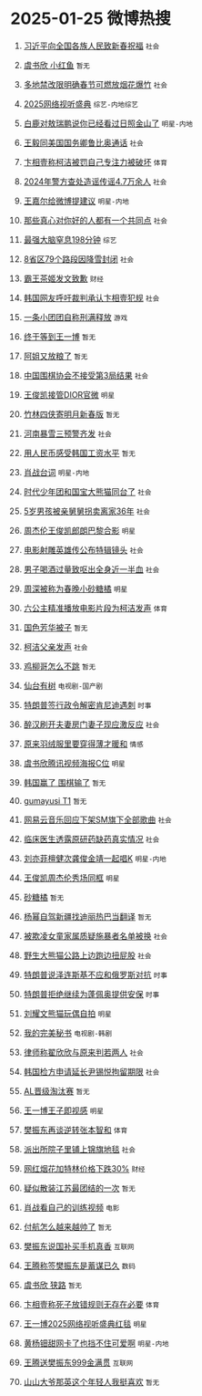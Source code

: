 # 2025-01-25 微博热搜 
1. [习近平向全国各族人民致新春祝福](https://m.weibo.cn/search?containerid=100103type%3D1%26t%3D10%26q%3D%23%E4%B9%A0%E8%BF%91%E5%B9%B3%E5%90%91%E5%85%A8%E5%9B%BD%E5%90%84%E6%97%8F%E4%BA%BA%E6%B0%91%E8%87%B4%E6%96%B0%E6%98%A5%E7%A5%9D%E7%A6%8F%23&stream_entry_id=51&isnewpage=1&extparam=seat%3D1%26pos%3D0%26cate%3D10103%26q%3D%2523%25E4%25B9%25A0%25E8%25BF%2591%25E5%25B9%25B3%25E5%2590%2591%25E5%2585%25A8%25E5%259B%25BD%25E5%2590%2584%25E6%2597%258F%25E4%25BA%25BA%25E6%25B0%2591%25E8%2587%25B4%25E6%2596%25B0%25E6%2598%25A5%25E7%25A5%259D%25E7%25A6%258F%2523%26filter_type%3Drealtimehot%26stream_entry_id%3D51%26c_type%3D51%26dgr%3D0%26display_time%3D1737741985%26pre_seqid%3D17377419856220112589935) `社会` 

2. [虞书欣 小红鱼](https://m.weibo.cn/search?containerid=100103type%3D1%26t%3D10%26q%3D%E8%99%9E%E4%B9%A6%E6%AC%A3+%E5%B0%8F%E7%BA%A2%E9%B1%BC&stream_entry_id=31&isnewpage=1&extparam=seat%3D1%26q%3D%25E8%2599%259E%25E4%25B9%25A6%25E6%25AC%25A3%2520%25E5%25B0%258F%25E7%25BA%25A2%25E9%25B1%25BC%26filter_type%3Drealtimehot%26dgr%3D0%26c_type%3D31%26band_rank%3D1%26pos%3D0%26cate%3D5001%26realpos%3D1%26stream_entry_id%3D31%26flag%3D1%26lcate%3D5001%26display_time%3D1737741985%26pre_seqid%3D17377419856220112589935) `暂无` 

3. [多地禁改限明确春节可燃放烟花爆竹](https://m.weibo.cn/search?containerid=100103type%3D1%26t%3D10%26q%3D%23%E5%A4%9A%E5%9C%B0%E7%A6%81%E6%94%B9%E9%99%90%E6%98%8E%E7%A1%AE%E6%98%A5%E8%8A%82%E5%8F%AF%E7%87%83%E6%94%BE%E7%83%9F%E8%8A%B1%E7%88%86%E7%AB%B9%23&stream_entry_id=31&isnewpage=1&extparam=seat%3D1%26q%3D%2523%25E5%25A4%259A%25E5%259C%25B0%25E7%25A6%2581%25E6%2594%25B9%25E9%2599%2590%25E6%2598%258E%25E7%25A1%25AE%25E6%2598%25A5%25E8%258A%2582%25E5%258F%25AF%25E7%2587%2583%25E6%2594%25BE%25E7%2583%259F%25E8%258A%25B1%25E7%2588%2586%25E7%25AB%25B9%2523%26filter_type%3Drealtimehot%26dgr%3D0%26c_type%3D31%26band_rank%3D2%26pos%3D1%26cate%3D5001%26realpos%3D2%26stream_entry_id%3D31%26flag%3D1%26lcate%3D5001%26display_time%3D1737741985%26pre_seqid%3D17377419856220112589935) `社会` 

4. [2025网络视听盛典](https://m.weibo.cn/search?containerid=100103type%3D1%26t%3D10%26q%3D%232025%E7%BD%91%E7%BB%9C%E8%A7%86%E5%90%AC%E7%9B%9B%E5%85%B8%23&stream_entry_id=31&isnewpage=1&extparam=seat%3D1%26q%3D%25232025%25E7%25BD%2591%25E7%25BB%259C%25E8%25A7%2586%25E5%2590%25AC%25E7%259B%259B%25E5%2585%25B8%2523%26filter_type%3Drealtimehot%26dgr%3D0%26c_type%3D31%26band_rank%3D3%26pos%3D2%26cate%3D5001%26realpos%3D3%26stream_entry_id%3D31%26flag%3D16%26lcate%3D5001%26display_time%3D1737741985%26pre_seqid%3D17377419856220112589935) `综艺-内地综艺` 

5. [白鹿对敖瑞鹏说你已经看过日照金山了](https://m.weibo.cn/search?containerid=100103type%3D1%26t%3D10%26q%3D%23%E7%99%BD%E9%B9%BF%E5%AF%B9%E6%95%96%E7%91%9E%E9%B9%8F%E8%AF%B4%E4%BD%A0%E5%B7%B2%E7%BB%8F%E7%9C%8B%E8%BF%87%E6%97%A5%E7%85%A7%E9%87%91%E5%B1%B1%E4%BA%86%23&stream_entry_id=31&isnewpage=1&extparam=seat%3D1%26q%3D%2523%25E7%2599%25BD%25E9%25B9%25BF%25E5%25AF%25B9%25E6%2595%2596%25E7%2591%259E%25E9%25B9%258F%25E8%25AF%25B4%25E4%25BD%25A0%25E5%25B7%25B2%25E7%25BB%258F%25E7%259C%258B%25E8%25BF%2587%25E6%2597%25A5%25E7%2585%25A7%25E9%2587%2591%25E5%25B1%25B1%25E4%25BA%2586%2523%26filter_type%3Drealtimehot%26dgr%3D0%26c_type%3D31%26band_rank%3D4%26pos%3D3%26cate%3D5001%26realpos%3D4%26stream_entry_id%3D31%26flag%3D2%26lcate%3D5001%26display_time%3D1737741985%26pre_seqid%3D17377419856220112589935) `明星-内地` 

6. [王毅同美国国务卿鲁比奥通话](https://m.weibo.cn/search?containerid=100103type%3D1%26t%3D10%26q%3D%23%E7%8E%8B%E6%AF%85%E5%90%8C%E7%BE%8E%E5%9B%BD%E5%9B%BD%E5%8A%A1%E5%8D%BF%E9%B2%81%E6%AF%94%E5%A5%A5%E9%80%9A%E8%AF%9D%23&stream_entry_id=31&isnewpage=1&extparam=seat%3D1%26q%3D%2523%25E7%258E%258B%25E6%25AF%2585%25E5%2590%258C%25E7%25BE%258E%25E5%259B%25BD%25E5%259B%25BD%25E5%258A%25A1%25E5%258D%25BF%25E9%25B2%2581%25E6%25AF%2594%25E5%25A5%25A5%25E9%2580%259A%25E8%25AF%259D%2523%26filter_type%3Drealtimehot%26dgr%3D0%26c_type%3D31%26band_rank%3D5%26pos%3D4%26cate%3D5001%26realpos%3D5%26stream_entry_id%3D31%26flag%3D0%26lcate%3D5001%26display_time%3D1737741985%26pre_seqid%3D17377419856220112589935) `社会` 

7. [卞相壹称柯洁被罚自己专注力被破坏](https://m.weibo.cn/search?containerid=100103type%3D1%26t%3D10%26q%3D%23%E5%8D%9E%E7%9B%B8%E5%A3%B9%E7%A7%B0%E6%9F%AF%E6%B4%81%E8%A2%AB%E7%BD%9A%E8%87%AA%E5%B7%B1%E4%B8%93%E6%B3%A8%E5%8A%9B%E8%A2%AB%E7%A0%B4%E5%9D%8F%23&stream_entry_id=31&isnewpage=1&extparam=seat%3D1%26q%3D%2523%25E5%258D%259E%25E7%259B%25B8%25E5%25A3%25B9%25E7%25A7%25B0%25E6%259F%25AF%25E6%25B4%2581%25E8%25A2%25AB%25E7%25BD%259A%25E8%2587%25AA%25E5%25B7%25B1%25E4%25B8%2593%25E6%25B3%25A8%25E5%258A%259B%25E8%25A2%25AB%25E7%25A0%25B4%25E5%259D%258F%2523%26filter_type%3Drealtimehot%26dgr%3D0%26c_type%3D31%26band_rank%3D6%26pos%3D5%26cate%3D5001%26realpos%3D6%26stream_entry_id%3D31%26flag%3D0%26lcate%3D5001%26display_time%3D1737741985%26pre_seqid%3D17377419856220112589935) `体育` 

8. [2024年警方查处造谣传谣4.7万余人](https://m.weibo.cn/search?containerid=100103type%3D1%26t%3D10%26q%3D%232024%E5%B9%B4%E8%AD%A6%E6%96%B9%E6%9F%A5%E5%A4%84%E9%80%A0%E8%B0%A3%E4%BC%A0%E8%B0%A34.7%E4%B8%87%E4%BD%99%E4%BA%BA%23&stream_entry_id=31&isnewpage=1&extparam=seat%3D1%26q%3D%25232024%25E5%25B9%25B4%25E8%25AD%25A6%25E6%2596%25B9%25E6%259F%25A5%25E5%25A4%2584%25E9%2580%25A0%25E8%25B0%25A3%25E4%25BC%25A0%25E8%25B0%25A34.7%25E4%25B8%2587%25E4%25BD%2599%25E4%25BA%25BA%2523%26filter_type%3Drealtimehot%26dgr%3D0%26adid%3D274587%26band_rank%3D7%26pos%3D6%26cate%3D5001%26is_ad_pos%3D1%26stream_entry_id%3D31%26c_type%3D31%26lcate%3D5001%26display_time%3D1737741985%26pre_seqid%3D17377419856220112589935) `社会` 

9. [王嘉尔给微博提建议](https://m.weibo.cn/search?containerid=100103type%3D1%26t%3D10%26q%3D%E7%8E%8B%E5%98%89%E5%B0%94%E7%BB%99%E5%BE%AE%E5%8D%9A%E6%8F%90%E5%BB%BA%E8%AE%AE&stream_entry_id=31&isnewpage=1&extparam=seat%3D1%26q%3D%25E7%258E%258B%25E5%2598%2589%25E5%25B0%2594%25E7%25BB%2599%25E5%25BE%25AE%25E5%258D%259A%25E6%258F%2590%25E5%25BB%25BA%25E8%25AE%25AE%26filter_type%3Drealtimehot%26dgr%3D0%26c_type%3D31%26band_rank%3D7%26pos%3D7%26cate%3D5001%26realpos%3D7%26stream_entry_id%3D31%26flag%3D2%26lcate%3D5001%26display_time%3D1737741985%26pre_seqid%3D17377419856220112589935) `明星-内地` 

10. [那些真心对你好的人都有一个共同点](https://m.weibo.cn/search?containerid=100103type%3D1%26t%3D10%26q%3D%23%E9%82%A3%E4%BA%9B%E7%9C%9F%E5%BF%83%E5%AF%B9%E4%BD%A0%E5%A5%BD%E7%9A%84%E4%BA%BA%E9%83%BD%E6%9C%89%E4%B8%80%E4%B8%AA%E5%85%B1%E5%90%8C%E7%82%B9%23&stream_entry_id=31&isnewpage=1&extparam=seat%3D1%26q%3D%2523%25E9%2582%25A3%25E4%25BA%259B%25E7%259C%259F%25E5%25BF%2583%25E5%25AF%25B9%25E4%25BD%25A0%25E5%25A5%25BD%25E7%259A%2584%25E4%25BA%25BA%25E9%2583%25BD%25E6%259C%2589%25E4%25B8%2580%25E4%25B8%25AA%25E5%2585%25B1%25E5%2590%258C%25E7%2582%25B9%2523%26filter_type%3Drealtimehot%26dgr%3D0%26c_type%3D31%26band_rank%3D8%26pos%3D8%26cate%3D5001%26realpos%3D8%26stream_entry_id%3D31%26flag%3D0%26lcate%3D5001%26display_time%3D1737741985%26pre_seqid%3D17377419856220112589935) `社会` 

11. [最强大脑窒息198分钟](https://m.weibo.cn/search?containerid=100103type%3D1%26t%3D10%26q%3D%E6%9C%80%E5%BC%BA%E5%A4%A7%E8%84%91%E7%AA%92%E6%81%AF198%E5%88%86%E9%92%9F&stream_entry_id=31&isnewpage=1&extparam=seat%3D1%26q%3D%25E6%259C%2580%25E5%25BC%25BA%25E5%25A4%25A7%25E8%2584%2591%25E7%25AA%2592%25E6%2581%25AF198%25E5%2588%2586%25E9%2592%259F%26filter_type%3Drealtimehot%26dgr%3D0%26c_type%3D31%26band_rank%3D9%26pos%3D9%26cate%3D5001%26realpos%3D9%26stream_entry_id%3D31%26flag%3D2%26lcate%3D5001%26display_time%3D1737741985%26pre_seqid%3D17377419856220112589935) `综艺` 

12. [8省区79个路段因降雪封闭](https://m.weibo.cn/search?containerid=100103type%3D1%26t%3D10%26q%3D%238%E7%9C%81%E5%8C%BA79%E4%B8%AA%E8%B7%AF%E6%AE%B5%E5%9B%A0%E9%99%8D%E9%9B%AA%E5%B0%81%E9%97%AD%23&stream_entry_id=31&isnewpage=1&extparam=seat%3D1%26q%3D%25238%25E7%259C%2581%25E5%258C%25BA79%25E4%25B8%25AA%25E8%25B7%25AF%25E6%25AE%25B5%25E5%259B%25A0%25E9%2599%258D%25E9%259B%25AA%25E5%25B0%2581%25E9%2597%25AD%2523%26filter_type%3Drealtimehot%26dgr%3D0%26c_type%3D31%26band_rank%3D10%26pos%3D10%26cate%3D5001%26realpos%3D10%26stream_entry_id%3D31%26flag%3D1%26lcate%3D5001%26display_time%3D1737741985%26pre_seqid%3D17377419856220112589935) `社会` 

13. [霸王茶姬发文致歉](https://m.weibo.cn/search?containerid=100103type%3D1%26t%3D10%26q%3D%23%E9%9C%B8%E7%8E%8B%E8%8C%B6%E5%A7%AC%E5%8F%91%E6%96%87%E8%87%B4%E6%AD%89%23&stream_entry_id=31&isnewpage=1&extparam=seat%3D1%26q%3D%2523%25E9%259C%25B8%25E7%258E%258B%25E8%258C%25B6%25E5%25A7%25AC%25E5%258F%2591%25E6%2596%2587%25E8%2587%25B4%25E6%25AD%2589%2523%26filter_type%3Drealtimehot%26dgr%3D0%26c_type%3D31%26band_rank%3D11%26pos%3D11%26cate%3D5001%26realpos%3D11%26stream_entry_id%3D31%26flag%3D2%26lcate%3D5001%26display_time%3D1737741985%26pre_seqid%3D17377419856220112589935) `财经` 

14. [韩国网友呼吁裁判承认卞相壹犯规](https://m.weibo.cn/search?containerid=100103type%3D1%26t%3D10%26q%3D%23%E9%9F%A9%E5%9B%BD%E7%BD%91%E5%8F%8B%E5%91%BC%E5%90%81%E8%A3%81%E5%88%A4%E6%89%BF%E8%AE%A4%E5%8D%9E%E7%9B%B8%E5%A3%B9%E7%8A%AF%E8%A7%84%23&stream_entry_id=31&isnewpage=1&extparam=seat%3D1%26q%3D%2523%25E9%259F%25A9%25E5%259B%25BD%25E7%25BD%2591%25E5%258F%258B%25E5%2591%25BC%25E5%2590%2581%25E8%25A3%2581%25E5%2588%25A4%25E6%2589%25BF%25E8%25AE%25A4%25E5%258D%259E%25E7%259B%25B8%25E5%25A3%25B9%25E7%258A%25AF%25E8%25A7%2584%2523%26filter_type%3Drealtimehot%26dgr%3D0%26c_type%3D31%26band_rank%3D12%26pos%3D12%26cate%3D5001%26realpos%3D12%26stream_entry_id%3D31%26flag%3D1%26lcate%3D5001%26display_time%3D1737741985%26pre_seqid%3D17377419856220112589935) `社会` 

15. [一条小团团自称刑满释放](https://m.weibo.cn/search?containerid=100103type%3D1%26t%3D10%26q%3D%23%E4%B8%80%E6%9D%A1%E5%B0%8F%E5%9B%A2%E5%9B%A2%E8%87%AA%E7%A7%B0%E5%88%91%E6%BB%A1%E9%87%8A%E6%94%BE%23&stream_entry_id=31&isnewpage=1&extparam=seat%3D1%26q%3D%2523%25E4%25B8%2580%25E6%259D%25A1%25E5%25B0%258F%25E5%259B%25A2%25E5%259B%25A2%25E8%2587%25AA%25E7%25A7%25B0%25E5%2588%2591%25E6%25BB%25A1%25E9%2587%258A%25E6%2594%25BE%2523%26filter_type%3Drealtimehot%26dgr%3D0%26c_type%3D31%26band_rank%3D13%26pos%3D13%26cate%3D5001%26realpos%3D13%26stream_entry_id%3D31%26flag%3D2%26lcate%3D5001%26display_time%3D1737741985%26pre_seqid%3D17377419856220112589935) `游戏` 

16. [终于等到王一博](https://m.weibo.cn/search?containerid=100103type%3D1%26t%3D10%26q%3D%E7%BB%88%E4%BA%8E%E7%AD%89%E5%88%B0%E7%8E%8B%E4%B8%80%E5%8D%9A&stream_entry_id=31&isnewpage=1&extparam=seat%3D1%26q%3D%25E7%25BB%2588%25E4%25BA%258E%25E7%25AD%2589%25E5%2588%25B0%25E7%258E%258B%25E4%25B8%2580%25E5%258D%259A%26filter_type%3Drealtimehot%26dgr%3D0%26c_type%3D31%26band_rank%3D14%26pos%3D14%26cate%3D5001%26realpos%3D14%26stream_entry_id%3D31%26flag%3D1%26lcate%3D5001%26display_time%3D1737741985%26pre_seqid%3D17377419856220112589935) `暂无` 

17. [阿姐又放粮了](https://m.weibo.cn/search?containerid=100103type%3D1%26t%3D10%26q%3D%E9%98%BF%E5%A7%90%E5%8F%88%E6%94%BE%E7%B2%AE%E4%BA%86&stream_entry_id=31&isnewpage=1&extparam=seat%3D1%26q%3D%25E9%2598%25BF%25E5%25A7%2590%25E5%258F%2588%25E6%2594%25BE%25E7%25B2%25AE%25E4%25BA%2586%26filter_type%3Drealtimehot%26dgr%3D0%26c_type%3D31%26band_rank%3D15%26pos%3D15%26cate%3D5001%26realpos%3D15%26stream_entry_id%3D31%26flag%3D2%26lcate%3D5001%26display_time%3D1737741985%26pre_seqid%3D17377419856220112589935) `暂无` 

18. [中国围棋协会不接受第3局结果](https://m.weibo.cn/search?containerid=100103type%3D1%26t%3D10%26q%3D%23%E4%B8%AD%E5%9B%BD%E5%9B%B4%E6%A3%8B%E5%8D%8F%E4%BC%9A%E4%B8%8D%E6%8E%A5%E5%8F%97%E7%AC%AC3%E5%B1%80%E7%BB%93%E6%9E%9C%23&stream_entry_id=31&isnewpage=1&extparam=seat%3D1%26q%3D%2523%25E4%25B8%25AD%25E5%259B%25BD%25E5%259B%25B4%25E6%25A3%258B%25E5%258D%258F%25E4%25BC%259A%25E4%25B8%258D%25E6%258E%25A5%25E5%258F%2597%25E7%25AC%25AC3%25E5%25B1%2580%25E7%25BB%2593%25E6%259E%259C%2523%26filter_type%3Drealtimehot%26dgr%3D0%26c_type%3D31%26band_rank%3D16%26pos%3D16%26cate%3D5001%26realpos%3D16%26stream_entry_id%3D31%26flag%3D0%26lcate%3D5001%26display_time%3D1737741985%26pre_seqid%3D17377419856220112589935) `社会` 

19. [王俊凯接管DIOR官微](https://m.weibo.cn/search?containerid=100103type%3D1%26t%3D10%26q%3D%23%E7%8E%8B%E4%BF%8A%E5%87%AF%E6%8E%A5%E7%AE%A1DIOR%E5%AE%98%E5%BE%AE%23&stream_entry_id=31&isnewpage=1&extparam=seat%3D1%26q%3D%2523%25E7%258E%258B%25E4%25BF%258A%25E5%2587%25AF%25E6%258E%25A5%25E7%25AE%25A1DIOR%25E5%25AE%2598%25E5%25BE%25AE%2523%26filter_type%3Drealtimehot%26dgr%3D0%26c_type%3D31%26band_rank%3D17%26pos%3D17%26cate%3D5001%26realpos%3D17%26stream_entry_id%3D31%26flag%3D0%26lcate%3D5001%26display_time%3D1737741985%26pre_seqid%3D17377419856220112589935) `明星` 

20. [竹林四侠寄明月新春版](https://m.weibo.cn/search?containerid=100103type%3D1%26t%3D10%26q%3D%E7%AB%B9%E6%9E%97%E5%9B%9B%E4%BE%A0%E5%AF%84%E6%98%8E%E6%9C%88%E6%96%B0%E6%98%A5%E7%89%88&stream_entry_id=31&isnewpage=1&extparam=seat%3D1%26q%3D%25E7%25AB%25B9%25E6%259E%2597%25E5%259B%259B%25E4%25BE%25A0%25E5%25AF%2584%25E6%2598%258E%25E6%259C%2588%25E6%2596%25B0%25E6%2598%25A5%25E7%2589%2588%26filter_type%3Drealtimehot%26dgr%3D0%26c_type%3D31%26band_rank%3D18%26pos%3D18%26cate%3D5001%26realpos%3D18%26stream_entry_id%3D31%26flag%3D0%26lcate%3D5001%26display_time%3D1737741985%26pre_seqid%3D17377419856220112589935) `暂无` 

21. [河南暴雪三预警齐发](https://m.weibo.cn/search?containerid=100103type%3D1%26t%3D10%26q%3D%23%E6%B2%B3%E5%8D%97%E6%9A%B4%E9%9B%AA%E4%B8%89%E9%A2%84%E8%AD%A6%E9%BD%90%E5%8F%91%23&stream_entry_id=31&isnewpage=1&extparam=seat%3D1%26q%3D%2523%25E6%25B2%25B3%25E5%258D%2597%25E6%259A%25B4%25E9%259B%25AA%25E4%25B8%2589%25E9%25A2%2584%25E8%25AD%25A6%25E9%25BD%2590%25E5%258F%2591%2523%26filter_type%3Drealtimehot%26dgr%3D0%26c_type%3D31%26band_rank%3D19%26pos%3D19%26cate%3D5001%26realpos%3D19%26stream_entry_id%3D31%26flag%3D0%26lcate%3D5001%26display_time%3D1737741985%26pre_seqid%3D17377419856220112589935) `社会` 

22. [用人民币感受韩国工资水平](https://m.weibo.cn/search?containerid=100103type%3D1%26t%3D10%26q%3D%E7%94%A8%E4%BA%BA%E6%B0%91%E5%B8%81%E6%84%9F%E5%8F%97%E9%9F%A9%E5%9B%BD%E5%B7%A5%E8%B5%84%E6%B0%B4%E5%B9%B3&stream_entry_id=31&isnewpage=1&extparam=seat%3D1%26q%3D%25E7%2594%25A8%25E4%25BA%25BA%25E6%25B0%2591%25E5%25B8%2581%25E6%2584%259F%25E5%258F%2597%25E9%259F%25A9%25E5%259B%25BD%25E5%25B7%25A5%25E8%25B5%2584%25E6%25B0%25B4%25E5%25B9%25B3%26filter_type%3Drealtimehot%26dgr%3D0%26c_type%3D31%26band_rank%3D20%26pos%3D20%26cate%3D5001%26realpos%3D20%26stream_entry_id%3D31%26flag%3D0%26lcate%3D5001%26display_time%3D1737741985%26pre_seqid%3D17377419856220112589935) `暂无` 

23. [肖战台词](https://m.weibo.cn/search?containerid=100103type%3D1%26t%3D10%26q%3D%E8%82%96%E6%88%98%E5%8F%B0%E8%AF%8D&stream_entry_id=31&isnewpage=1&extparam=seat%3D1%26q%3D%25E8%2582%2596%25E6%2588%2598%25E5%258F%25B0%25E8%25AF%258D%26filter_type%3Drealtimehot%26dgr%3D0%26c_type%3D31%26band_rank%3D21%26pos%3D21%26cate%3D5001%26realpos%3D21%26stream_entry_id%3D31%26flag%3D0%26lcate%3D5001%26display_time%3D1737741985%26pre_seqid%3D17377419856220112589935) `明星-内地` 

24. [时代少年团和国宝大熊猫同台了](https://m.weibo.cn/search?containerid=100103type%3D1%26t%3D10%26q%3D%23%E6%97%B6%E4%BB%A3%E5%B0%91%E5%B9%B4%E5%9B%A2%E5%92%8C%E5%9B%BD%E5%AE%9D%E5%A4%A7%E7%86%8A%E7%8C%AB%E5%90%8C%E5%8F%B0%E4%BA%86%23&stream_entry_id=31&isnewpage=1&extparam=seat%3D1%26q%3D%2523%25E6%2597%25B6%25E4%25BB%25A3%25E5%25B0%2591%25E5%25B9%25B4%25E5%259B%25A2%25E5%2592%258C%25E5%259B%25BD%25E5%25AE%259D%25E5%25A4%25A7%25E7%2586%258A%25E7%258C%25AB%25E5%2590%258C%25E5%258F%25B0%25E4%25BA%2586%2523%26filter_type%3Drealtimehot%26dgr%3D0%26c_type%3D31%26band_rank%3D22%26pos%3D22%26cate%3D5001%26realpos%3D22%26stream_entry_id%3D31%26flag%3D0%26lcate%3D5001%26display_time%3D1737741985%26pre_seqid%3D17377419856220112589935) `社会` 

25. [5岁男孩被亲舅舅拐卖离家36年](https://m.weibo.cn/search?containerid=100103type%3D1%26t%3D10%26q%3D%235%E5%B2%81%E7%94%B7%E5%AD%A9%E8%A2%AB%E4%BA%B2%E8%88%85%E8%88%85%E6%8B%90%E5%8D%96%E7%A6%BB%E5%AE%B636%E5%B9%B4%23&stream_entry_id=31&isnewpage=1&extparam=seat%3D1%26q%3D%25235%25E5%25B2%2581%25E7%2594%25B7%25E5%25AD%25A9%25E8%25A2%25AB%25E4%25BA%25B2%25E8%2588%2585%25E8%2588%2585%25E6%258B%2590%25E5%258D%2596%25E7%25A6%25BB%25E5%25AE%25B636%25E5%25B9%25B4%2523%26filter_type%3Drealtimehot%26dgr%3D0%26c_type%3D31%26band_rank%3D23%26pos%3D23%26cate%3D5001%26realpos%3D23%26stream_entry_id%3D31%26flag%3D0%26lcate%3D5001%26display_time%3D1737741985%26pre_seqid%3D17377419856220112589935) `社会` 

26. [周杰伦王俊凯郎朗巴黎合影](https://m.weibo.cn/search?containerid=100103type%3D1%26t%3D10%26q%3D%23%E5%91%A8%E6%9D%B0%E4%BC%A6%E7%8E%8B%E4%BF%8A%E5%87%AF%E9%83%8E%E6%9C%97%E5%B7%B4%E9%BB%8E%E5%90%88%E5%BD%B1%23&stream_entry_id=31&isnewpage=1&extparam=seat%3D1%26q%3D%2523%25E5%2591%25A8%25E6%259D%25B0%25E4%25BC%25A6%25E7%258E%258B%25E4%25BF%258A%25E5%2587%25AF%25E9%2583%258E%25E6%259C%2597%25E5%25B7%25B4%25E9%25BB%258E%25E5%2590%2588%25E5%25BD%25B1%2523%26filter_type%3Drealtimehot%26dgr%3D0%26c_type%3D31%26band_rank%3D24%26pos%3D24%26cate%3D5001%26realpos%3D24%26stream_entry_id%3D31%26flag%3D0%26lcate%3D5001%26display_time%3D1737741985%26pre_seqid%3D17377419856220112589935) `明星` 

27. [电影射雕英雄传公布特辑镜头](https://m.weibo.cn/search?containerid=100103type%3D1%26t%3D10%26q%3D%23%E7%94%B5%E5%BD%B1%E5%B0%84%E9%9B%95%E8%8B%B1%E9%9B%84%E4%BC%A0%E5%85%AC%E5%B8%83%E7%89%B9%E8%BE%91%E9%95%9C%E5%A4%B4%23&stream_entry_id=31&isnewpage=1&extparam=seat%3D1%26q%3D%2523%25E7%2594%25B5%25E5%25BD%25B1%25E5%25B0%2584%25E9%259B%2595%25E8%258B%25B1%25E9%259B%2584%25E4%25BC%25A0%25E5%2585%25AC%25E5%25B8%2583%25E7%2589%25B9%25E8%25BE%2591%25E9%2595%259C%25E5%25A4%25B4%2523%26filter_type%3Drealtimehot%26dgr%3D0%26c_type%3D31%26band_rank%3D25%26pos%3D25%26cate%3D5001%26realpos%3D25%26stream_entry_id%3D31%26flag%3D0%26lcate%3D5001%26display_time%3D1737741985%26pre_seqid%3D17377419856220112589935) `社会` 

28. [男子喝酒过量致呕出全身近一半血](https://m.weibo.cn/search?containerid=100103type%3D1%26t%3D10%26q%3D%23%E7%94%B7%E5%AD%90%E5%96%9D%E9%85%92%E8%BF%87%E9%87%8F%E8%87%B4%E5%91%95%E5%87%BA%E5%85%A8%E8%BA%AB%E8%BF%91%E4%B8%80%E5%8D%8A%E8%A1%80%23&stream_entry_id=31&isnewpage=1&extparam=seat%3D1%26q%3D%2523%25E7%2594%25B7%25E5%25AD%2590%25E5%2596%259D%25E9%2585%2592%25E8%25BF%2587%25E9%2587%258F%25E8%2587%25B4%25E5%2591%2595%25E5%2587%25BA%25E5%2585%25A8%25E8%25BA%25AB%25E8%25BF%2591%25E4%25B8%2580%25E5%258D%258A%25E8%25A1%2580%2523%26filter_type%3Drealtimehot%26dgr%3D0%26c_type%3D31%26band_rank%3D26%26pos%3D26%26cate%3D5001%26realpos%3D26%26stream_entry_id%3D31%26flag%3D0%26lcate%3D5001%26display_time%3D1737741985%26pre_seqid%3D17377419856220112589935) `社会` 

29. [周深被称为春晚小砂糖橘](https://m.weibo.cn/search?containerid=100103type%3D1%26t%3D10%26q%3D%23%E5%91%A8%E6%B7%B1%E8%A2%AB%E7%A7%B0%E4%B8%BA%E6%98%A5%E6%99%9A%E5%B0%8F%E7%A0%82%E7%B3%96%E6%A9%98%23&stream_entry_id=31&isnewpage=1&extparam=seat%3D1%26q%3D%2523%25E5%2591%25A8%25E6%25B7%25B1%25E8%25A2%25AB%25E7%25A7%25B0%25E4%25B8%25BA%25E6%2598%25A5%25E6%2599%259A%25E5%25B0%258F%25E7%25A0%2582%25E7%25B3%2596%25E6%25A9%2598%2523%26filter_type%3Drealtimehot%26dgr%3D0%26c_type%3D31%26band_rank%3D27%26pos%3D27%26cate%3D5001%26realpos%3D27%26stream_entry_id%3D31%26flag%3D1%26lcate%3D5001%26display_time%3D1737741985%26pre_seqid%3D17377419856220112589935) `明星` 

30. [六公主精准播放电影片段为柯洁发声](https://m.weibo.cn/search?containerid=100103type%3D1%26t%3D10%26q%3D%23%E5%85%AD%E5%85%AC%E4%B8%BB%E7%B2%BE%E5%87%86%E6%92%AD%E6%94%BE%E7%94%B5%E5%BD%B1%E7%89%87%E6%AE%B5%E4%B8%BA%E6%9F%AF%E6%B4%81%E5%8F%91%E5%A3%B0%23&stream_entry_id=31&isnewpage=1&extparam=seat%3D1%26q%3D%2523%25E5%2585%25AD%25E5%2585%25AC%25E4%25B8%25BB%25E7%25B2%25BE%25E5%2587%2586%25E6%2592%25AD%25E6%2594%25BE%25E7%2594%25B5%25E5%25BD%25B1%25E7%2589%2587%25E6%25AE%25B5%25E4%25B8%25BA%25E6%259F%25AF%25E6%25B4%2581%25E5%258F%2591%25E5%25A3%25B0%2523%26filter_type%3Drealtimehot%26dgr%3D0%26c_type%3D31%26band_rank%3D28%26pos%3D28%26cate%3D5001%26realpos%3D28%26stream_entry_id%3D31%26flag%3D0%26lcate%3D5001%26display_time%3D1737741985%26pre_seqid%3D17377419856220112589935) `体育` 

31. [国色芳华被子](https://m.weibo.cn/search?containerid=100103type%3D1%26t%3D10%26q%3D%E5%9B%BD%E8%89%B2%E8%8A%B3%E5%8D%8E%E8%A2%AB%E5%AD%90&stream_entry_id=31&isnewpage=1&extparam=seat%3D1%26q%3D%25E5%259B%25BD%25E8%2589%25B2%25E8%258A%25B3%25E5%258D%258E%25E8%25A2%25AB%25E5%25AD%2590%26filter_type%3Drealtimehot%26dgr%3D0%26c_type%3D31%26band_rank%3D29%26pos%3D29%26cate%3D5001%26realpos%3D29%26stream_entry_id%3D31%26flag%3D0%26lcate%3D5001%26display_time%3D1737741985%26pre_seqid%3D17377419856220112589935) `暂无` 

32. [柯洁父亲发声](https://m.weibo.cn/search?containerid=100103type%3D1%26t%3D10%26q%3D%23%E6%9F%AF%E6%B4%81%E7%88%B6%E4%BA%B2%E5%8F%91%E5%A3%B0%23&stream_entry_id=31&isnewpage=1&extparam=seat%3D1%26q%3D%2523%25E6%259F%25AF%25E6%25B4%2581%25E7%2588%25B6%25E4%25BA%25B2%25E5%258F%2591%25E5%25A3%25B0%2523%26filter_type%3Drealtimehot%26dgr%3D0%26c_type%3D31%26band_rank%3D30%26pos%3D30%26cate%3D5001%26realpos%3D30%26stream_entry_id%3D31%26flag%3D0%26lcate%3D5001%26display_time%3D1737741985%26pre_seqid%3D17377419856220112589935) `社会` 

33. [鸡柳哥怎么不跳](https://m.weibo.cn/search?containerid=100103type%3D1%26t%3D10%26q%3D%E9%B8%A1%E6%9F%B3%E5%93%A5%E6%80%8E%E4%B9%88%E4%B8%8D%E8%B7%B3&stream_entry_id=31&isnewpage=1&extparam=seat%3D1%26q%3D%25E9%25B8%25A1%25E6%259F%25B3%25E5%2593%25A5%25E6%2580%258E%25E4%25B9%2588%25E4%25B8%258D%25E8%25B7%25B3%26filter_type%3Drealtimehot%26dgr%3D0%26c_type%3D31%26band_rank%3D31%26pos%3D31%26cate%3D5001%26realpos%3D31%26stream_entry_id%3D31%26flag%3D1%26lcate%3D5001%26display_time%3D1737741985%26pre_seqid%3D17377419856220112589935) `暂无` 

34. [仙台有树](https://m.weibo.cn/search?containerid=100103type%3D1%26t%3D10%26q%3D%E4%BB%99%E5%8F%B0%E6%9C%89%E6%A0%91&stream_entry_id=31&isnewpage=1&extparam=seat%3D1%26q%3D%25E4%25BB%2599%25E5%258F%25B0%25E6%259C%2589%25E6%25A0%2591%26filter_type%3Drealtimehot%26dgr%3D0%26c_type%3D31%26band_rank%3D32%26pos%3D32%26cate%3D5001%26realpos%3D32%26stream_entry_id%3D31%26flag%3D0%26lcate%3D5001%26display_time%3D1737741985%26pre_seqid%3D17377419856220112589935) `电视剧-国产剧` 

35. [特朗普签行政令解密肯尼迪遇刺](https://m.weibo.cn/search?containerid=100103type%3D1%26t%3D10%26q%3D%23%E7%89%B9%E6%9C%97%E6%99%AE%E7%AD%BE%E8%A1%8C%E6%94%BF%E4%BB%A4%E8%A7%A3%E5%AF%86%E8%82%AF%E5%B0%BC%E8%BF%AA%E9%81%87%E5%88%BA%23&stream_entry_id=31&isnewpage=1&extparam=seat%3D1%26q%3D%2523%25E7%2589%25B9%25E6%259C%2597%25E6%2599%25AE%25E7%25AD%25BE%25E8%25A1%258C%25E6%2594%25BF%25E4%25BB%25A4%25E8%25A7%25A3%25E5%25AF%2586%25E8%2582%25AF%25E5%25B0%25BC%25E8%25BF%25AA%25E9%2581%2587%25E5%2588%25BA%2523%26filter_type%3Drealtimehot%26dgr%3D0%26c_type%3D31%26band_rank%3D33%26pos%3D33%26cate%3D5001%26realpos%3D33%26stream_entry_id%3D31%26flag%3D0%26lcate%3D5001%26display_time%3D1737741985%26pre_seqid%3D17377419856220112589935) `时事` 

36. [醉汉刷开夫妻房门妻子现应激反应](https://m.weibo.cn/search?containerid=100103type%3D1%26t%3D10%26q%3D%23%E9%86%89%E6%B1%89%E5%88%B7%E5%BC%80%E5%A4%AB%E5%A6%BB%E6%88%BF%E9%97%A8%E5%A6%BB%E5%AD%90%E7%8E%B0%E5%BA%94%E6%BF%80%E5%8F%8D%E5%BA%94%23&stream_entry_id=31&isnewpage=1&extparam=seat%3D1%26q%3D%2523%25E9%2586%2589%25E6%25B1%2589%25E5%2588%25B7%25E5%25BC%2580%25E5%25A4%25AB%25E5%25A6%25BB%25E6%2588%25BF%25E9%2597%25A8%25E5%25A6%25BB%25E5%25AD%2590%25E7%258E%25B0%25E5%25BA%2594%25E6%25BF%2580%25E5%258F%258D%25E5%25BA%2594%2523%26filter_type%3Drealtimehot%26dgr%3D0%26c_type%3D31%26band_rank%3D34%26pos%3D34%26cate%3D5001%26realpos%3D34%26stream_entry_id%3D31%26flag%3D0%26lcate%3D5001%26display_time%3D1737741985%26pre_seqid%3D17377419856220112589935) `社会` 

37. [原来羽绒服里要穿得薄才暖和](https://m.weibo.cn/search?containerid=100103type%3D1%26t%3D10%26q%3D%23%E5%8E%9F%E6%9D%A5%E7%BE%BD%E7%BB%92%E6%9C%8D%E9%87%8C%E8%A6%81%E7%A9%BF%E5%BE%97%E8%96%84%E6%89%8D%E6%9A%96%E5%92%8C%23&stream_entry_id=31&isnewpage=1&extparam=seat%3D1%26q%3D%2523%25E5%258E%259F%25E6%259D%25A5%25E7%25BE%25BD%25E7%25BB%2592%25E6%259C%258D%25E9%2587%258C%25E8%25A6%2581%25E7%25A9%25BF%25E5%25BE%2597%25E8%2596%2584%25E6%2589%258D%25E6%259A%2596%25E5%2592%258C%2523%26filter_type%3Drealtimehot%26dgr%3D0%26c_type%3D31%26band_rank%3D35%26pos%3D35%26cate%3D5001%26realpos%3D35%26stream_entry_id%3D31%26flag%3D0%26lcate%3D5001%26display_time%3D1737741985%26pre_seqid%3D17377419856220112589935) `情感` 

38. [虞书欣腾讯视频海报C位](https://m.weibo.cn/search?containerid=100103type%3D1%26t%3D10%26q%3D%23%E8%99%9E%E4%B9%A6%E6%AC%A3%E8%85%BE%E8%AE%AF%E8%A7%86%E9%A2%91%E6%B5%B7%E6%8A%A5C%E4%BD%8D%23&stream_entry_id=31&isnewpage=1&extparam=seat%3D1%26q%3D%2523%25E8%2599%259E%25E4%25B9%25A6%25E6%25AC%25A3%25E8%2585%25BE%25E8%25AE%25AF%25E8%25A7%2586%25E9%25A2%2591%25E6%25B5%25B7%25E6%258A%25A5C%25E4%25BD%258D%2523%26filter_type%3Drealtimehot%26dgr%3D0%26c_type%3D31%26band_rank%3D36%26pos%3D36%26cate%3D5001%26realpos%3D36%26stream_entry_id%3D31%26flag%3D0%26lcate%3D5001%26display_time%3D1737741985%26pre_seqid%3D17377419856220112589935) `明星` 

39. [韩国赢了 围棋输了](https://m.weibo.cn/search?containerid=100103type%3D1%26t%3D10%26q%3D%E9%9F%A9%E5%9B%BD%E8%B5%A2%E4%BA%86+%E5%9B%B4%E6%A3%8B%E8%BE%93%E4%BA%86&stream_entry_id=31&isnewpage=1&extparam=seat%3D1%26q%3D%25E9%259F%25A9%25E5%259B%25BD%25E8%25B5%25A2%25E4%25BA%2586%2520%25E5%259B%25B4%25E6%25A3%258B%25E8%25BE%2593%25E4%25BA%2586%26filter_type%3Drealtimehot%26dgr%3D0%26c_type%3D31%26band_rank%3D37%26pos%3D37%26cate%3D5001%26realpos%3D37%26stream_entry_id%3D31%26flag%3D0%26lcate%3D5001%26display_time%3D1737741985%26pre_seqid%3D17377419856220112589935) `暂无` 

40. [gumayusi T1](https://m.weibo.cn/search?containerid=100103type%3D1%26t%3D10%26q%3Dgumayusi+T1&stream_entry_id=31&isnewpage=1&extparam=seat%3D1%26q%3Dgumayusi%2520T1%26filter_type%3Drealtimehot%26dgr%3D0%26c_type%3D31%26band_rank%3D38%26pos%3D38%26cate%3D5001%26realpos%3D38%26stream_entry_id%3D31%26flag%3D0%26lcate%3D5001%26display_time%3D1737741985%26pre_seqid%3D17377419856220112589935) `暂无` 

41. [网易云音乐回应下架SM旗下全部歌曲](https://m.weibo.cn/search?containerid=100103type%3D1%26t%3D10%26q%3D%23%E7%BD%91%E6%98%93%E4%BA%91%E9%9F%B3%E4%B9%90%E5%9B%9E%E5%BA%94%E4%B8%8B%E6%9E%B6SM%E6%97%97%E4%B8%8B%E5%85%A8%E9%83%A8%E6%AD%8C%E6%9B%B2%23&stream_entry_id=31&isnewpage=1&extparam=seat%3D1%26q%3D%2523%25E7%25BD%2591%25E6%2598%2593%25E4%25BA%2591%25E9%259F%25B3%25E4%25B9%2590%25E5%259B%259E%25E5%25BA%2594%25E4%25B8%258B%25E6%259E%25B6SM%25E6%2597%2597%25E4%25B8%258B%25E5%2585%25A8%25E9%2583%25A8%25E6%25AD%258C%25E6%259B%25B2%2523%26filter_type%3Drealtimehot%26dgr%3D0%26c_type%3D31%26band_rank%3D39%26pos%3D39%26cate%3D5001%26realpos%3D39%26stream_entry_id%3D31%26flag%3D0%26lcate%3D5001%26display_time%3D1737741985%26pre_seqid%3D17377419856220112589935) `社会` 

42. [临床医生透露原研药缺药真实情况](https://m.weibo.cn/search?containerid=100103type%3D1%26t%3D10%26q%3D%23%E4%B8%B4%E5%BA%8A%E5%8C%BB%E7%94%9F%E9%80%8F%E9%9C%B2%E5%8E%9F%E7%A0%94%E8%8D%AF%E7%BC%BA%E8%8D%AF%E7%9C%9F%E5%AE%9E%E6%83%85%E5%86%B5%23&stream_entry_id=31&isnewpage=1&extparam=seat%3D1%26q%3D%2523%25E4%25B8%25B4%25E5%25BA%258A%25E5%258C%25BB%25E7%2594%259F%25E9%2580%258F%25E9%259C%25B2%25E5%258E%259F%25E7%25A0%2594%25E8%258D%25AF%25E7%25BC%25BA%25E8%258D%25AF%25E7%259C%259F%25E5%25AE%259E%25E6%2583%2585%25E5%2586%25B5%2523%26filter_type%3Drealtimehot%26dgr%3D0%26c_type%3D31%26band_rank%3D40%26pos%3D40%26cate%3D5001%26realpos%3D40%26stream_entry_id%3D31%26flag%3D0%26lcate%3D5001%26display_time%3D1737741985%26pre_seqid%3D17377419856220112589935) `社会` 

43. [刘亦菲檀健次龚俊金靖一起唱K](https://m.weibo.cn/search?containerid=100103type%3D1%26t%3D10%26q%3D%23%E5%88%98%E4%BA%A6%E8%8F%B2%E6%AA%80%E5%81%A5%E6%AC%A1%E9%BE%9A%E4%BF%8A%E9%87%91%E9%9D%96%E4%B8%80%E8%B5%B7%E5%94%B1K%23&stream_entry_id=31&isnewpage=1&extparam=seat%3D1%26q%3D%2523%25E5%2588%2598%25E4%25BA%25A6%25E8%258F%25B2%25E6%25AA%2580%25E5%2581%25A5%25E6%25AC%25A1%25E9%25BE%259A%25E4%25BF%258A%25E9%2587%2591%25E9%259D%2596%25E4%25B8%2580%25E8%25B5%25B7%25E5%2594%25B1K%2523%26filter_type%3Drealtimehot%26dgr%3D0%26c_type%3D31%26band_rank%3D41%26pos%3D41%26cate%3D5001%26realpos%3D41%26stream_entry_id%3D31%26flag%3D0%26lcate%3D5001%26display_time%3D1737741985%26pre_seqid%3D17377419856220112589935) `明星-内地` 

44. [王俊凯周杰伦秀场同框](https://m.weibo.cn/search?containerid=100103type%3D1%26t%3D10%26q%3D%23%E7%8E%8B%E4%BF%8A%E5%87%AF%E5%91%A8%E6%9D%B0%E4%BC%A6%E7%A7%80%E5%9C%BA%E5%90%8C%E6%A1%86%23&stream_entry_id=31&isnewpage=1&extparam=seat%3D1%26q%3D%2523%25E7%258E%258B%25E4%25BF%258A%25E5%2587%25AF%25E5%2591%25A8%25E6%259D%25B0%25E4%25BC%25A6%25E7%25A7%2580%25E5%259C%25BA%25E5%2590%258C%25E6%25A1%2586%2523%26filter_type%3Drealtimehot%26dgr%3D0%26c_type%3D31%26band_rank%3D42%26pos%3D42%26cate%3D5001%26realpos%3D42%26stream_entry_id%3D31%26flag%3D0%26lcate%3D5001%26display_time%3D1737741985%26pre_seqid%3D17377419856220112589935) `明星` 

45. [砂糖橘](https://m.weibo.cn/search?containerid=100103type%3D1%26t%3D10%26q%3D%E7%A0%82%E7%B3%96%E6%A9%98&stream_entry_id=31&isnewpage=1&extparam=seat%3D1%26q%3D%25E7%25A0%2582%25E7%25B3%2596%25E6%25A9%2598%26filter_type%3Drealtimehot%26dgr%3D0%26c_type%3D31%26band_rank%3D43%26pos%3D43%26cate%3D5001%26realpos%3D43%26stream_entry_id%3D31%26flag%3D0%26lcate%3D5001%26display_time%3D1737741985%26pre_seqid%3D17377419856220112589935) `暂无` 

46. [杨幂自驾新疆找迪丽热巴当翻译](https://m.weibo.cn/search?containerid=100103type%3D1%26t%3D10%26q%3D%E6%9D%A8%E5%B9%82%E8%87%AA%E9%A9%BE%E6%96%B0%E7%96%86%E6%89%BE%E8%BF%AA%E4%B8%BD%E7%83%AD%E5%B7%B4%E5%BD%93%E7%BF%BB%E8%AF%91&stream_entry_id=31&isnewpage=1&extparam=seat%3D1%26q%3D%25E6%259D%25A8%25E5%25B9%2582%25E8%2587%25AA%25E9%25A9%25BE%25E6%2596%25B0%25E7%2596%2586%25E6%2589%25BE%25E8%25BF%25AA%25E4%25B8%25BD%25E7%2583%25AD%25E5%25B7%25B4%25E5%25BD%2593%25E7%25BF%25BB%25E8%25AF%2591%26filter_type%3Drealtimehot%26dgr%3D0%26c_type%3D31%26band_rank%3D44%26pos%3D44%26cate%3D5001%26realpos%3D44%26stream_entry_id%3D31%26flag%3D0%26lcate%3D5001%26display_time%3D1737741985%26pre_seqid%3D17377419856220112589935) `暂无` 

47. [被欺凌女童家属质疑施暴者名单被换](https://m.weibo.cn/search?containerid=100103type%3D1%26t%3D10%26q%3D%23%E8%A2%AB%E6%AC%BA%E5%87%8C%E5%A5%B3%E7%AB%A5%E5%AE%B6%E5%B1%9E%E8%B4%A8%E7%96%91%E6%96%BD%E6%9A%B4%E8%80%85%E5%90%8D%E5%8D%95%E8%A2%AB%E6%8D%A2%23&stream_entry_id=31&isnewpage=1&extparam=seat%3D1%26q%3D%2523%25E8%25A2%25AB%25E6%25AC%25BA%25E5%2587%258C%25E5%25A5%25B3%25E7%25AB%25A5%25E5%25AE%25B6%25E5%25B1%259E%25E8%25B4%25A8%25E7%2596%2591%25E6%2596%25BD%25E6%259A%25B4%25E8%2580%2585%25E5%2590%258D%25E5%258D%2595%25E8%25A2%25AB%25E6%258D%25A2%2523%26filter_type%3Drealtimehot%26dgr%3D0%26c_type%3D31%26band_rank%3D45%26pos%3D45%26cate%3D5001%26realpos%3D45%26stream_entry_id%3D31%26flag%3D0%26lcate%3D5001%26display_time%3D1737741985%26pre_seqid%3D17377419856220112589935) `社会` 

48. [野生大熊猫公路上边跑边扭屁股](https://m.weibo.cn/search?containerid=100103type%3D1%26t%3D10%26q%3D%23%E9%87%8E%E7%94%9F%E5%A4%A7%E7%86%8A%E7%8C%AB%E5%85%AC%E8%B7%AF%E4%B8%8A%E8%BE%B9%E8%B7%91%E8%BE%B9%E6%89%AD%E5%B1%81%E8%82%A1%23&stream_entry_id=31&isnewpage=1&extparam=seat%3D1%26q%3D%2523%25E9%2587%258E%25E7%2594%259F%25E5%25A4%25A7%25E7%2586%258A%25E7%258C%25AB%25E5%2585%25AC%25E8%25B7%25AF%25E4%25B8%258A%25E8%25BE%25B9%25E8%25B7%2591%25E8%25BE%25B9%25E6%2589%25AD%25E5%25B1%2581%25E8%2582%25A1%2523%26filter_type%3Drealtimehot%26dgr%3D0%26c_type%3D31%26band_rank%3D46%26pos%3D46%26cate%3D5001%26realpos%3D46%26stream_entry_id%3D31%26flag%3D0%26lcate%3D5001%26display_time%3D1737741985%26pre_seqid%3D17377419856220112589935) `社会` 

49. [特朗普说泽连斯基不应和俄罗斯对抗](https://m.weibo.cn/search?containerid=100103type%3D1%26t%3D10%26q%3D%23%E7%89%B9%E6%9C%97%E6%99%AE%E8%AF%B4%E6%B3%BD%E8%BF%9E%E6%96%AF%E5%9F%BA%E4%B8%8D%E5%BA%94%E5%92%8C%E4%BF%84%E7%BD%97%E6%96%AF%E5%AF%B9%E6%8A%97%23&stream_entry_id=31&isnewpage=1&extparam=seat%3D1%26q%3D%2523%25E7%2589%25B9%25E6%259C%2597%25E6%2599%25AE%25E8%25AF%25B4%25E6%25B3%25BD%25E8%25BF%259E%25E6%2596%25AF%25E5%259F%25BA%25E4%25B8%258D%25E5%25BA%2594%25E5%2592%258C%25E4%25BF%2584%25E7%25BD%2597%25E6%2596%25AF%25E5%25AF%25B9%25E6%258A%2597%2523%26filter_type%3Drealtimehot%26dgr%3D0%26c_type%3D31%26band_rank%3D47%26pos%3D47%26cate%3D5001%26realpos%3D47%26stream_entry_id%3D31%26flag%3D0%26lcate%3D5001%26display_time%3D1737741985%26pre_seqid%3D17377419856220112589935) `时事` 

50. [特朗普拒绝继续为蓬佩奥提供安保](https://m.weibo.cn/search?containerid=100103type%3D1%26t%3D10%26q%3D%23%E7%89%B9%E6%9C%97%E6%99%AE%E6%8B%92%E7%BB%9D%E7%BB%A7%E7%BB%AD%E4%B8%BA%E8%93%AC%E4%BD%A9%E5%A5%A5%E6%8F%90%E4%BE%9B%E5%AE%89%E4%BF%9D%23&stream_entry_id=31&isnewpage=1&extparam=seat%3D1%26q%3D%2523%25E7%2589%25B9%25E6%259C%2597%25E6%2599%25AE%25E6%258B%2592%25E7%25BB%259D%25E7%25BB%25A7%25E7%25BB%25AD%25E4%25B8%25BA%25E8%2593%25AC%25E4%25BD%25A9%25E5%25A5%25A5%25E6%258F%2590%25E4%25BE%259B%25E5%25AE%2589%25E4%25BF%259D%2523%26filter_type%3Drealtimehot%26dgr%3D0%26c_type%3D31%26band_rank%3D48%26pos%3D48%26cate%3D5001%26realpos%3D48%26stream_entry_id%3D31%26flag%3D0%26lcate%3D5001%26display_time%3D1737741985%26pre_seqid%3D17377419856220112589935) `时事` 

51. [刘耀文熊猫玩偶自拍](https://m.weibo.cn/search?containerid=100103type%3D1%26t%3D10%26q%3D%23%E5%88%98%E8%80%80%E6%96%87%E7%86%8A%E7%8C%AB%E7%8E%A9%E5%81%B6%E8%87%AA%E6%8B%8D%23&stream_entry_id=31&isnewpage=1&extparam=seat%3D1%26q%3D%2523%25E5%2588%2598%25E8%2580%2580%25E6%2596%2587%25E7%2586%258A%25E7%258C%25AB%25E7%258E%25A9%25E5%2581%25B6%25E8%2587%25AA%25E6%258B%258D%2523%26filter_type%3Drealtimehot%26dgr%3D0%26c_type%3D31%26band_rank%3D49%26pos%3D49%26cate%3D5001%26realpos%3D49%26stream_entry_id%3D31%26flag%3D1%26lcate%3D5001%26display_time%3D1737741985%26pre_seqid%3D17377419856220112589935) `明星` 

52. [我的完美秘书](https://m.weibo.cn/search?containerid=100103type%3D1%26t%3D10%26q%3D%E6%88%91%E7%9A%84%E5%AE%8C%E7%BE%8E%E7%A7%98%E4%B9%A6&stream_entry_id=31&isnewpage=1&extparam=seat%3D1%26q%3D%25E6%2588%2591%25E7%259A%2584%25E5%25AE%258C%25E7%25BE%258E%25E7%25A7%2598%25E4%25B9%25A6%26filter_type%3Drealtimehot%26dgr%3D0%26c_type%3D31%26band_rank%3D50%26pos%3D50%26cate%3D5001%26realpos%3D50%26stream_entry_id%3D31%26flag%3D1%26lcate%3D5001%26display_time%3D1737741985%26pre_seqid%3D17377419856220112589935) `电视剧-韩剧` 

53. [律师称翟欣欣与原来判若两人](https://m.weibo.cn/search?containerid=100103type%3D1%26t%3D10%26q%3D%23%E5%BE%8B%E5%B8%88%E7%A7%B0%E7%BF%9F%E6%AC%A3%E6%AC%A3%E4%B8%8E%E5%8E%9F%E6%9D%A5%E5%88%A4%E8%8B%A5%E4%B8%A4%E4%BA%BA%23&stream_entry_id=31&isnewpage=1&extparam=seat%3D1%26flag%3D1%26stream_entry_id%3D31%26lcate%3D5001%26c_type%3D31%26q%3D%2523%25E5%25BE%258B%25E5%25B8%2588%25E7%25A7%25B0%25E7%25BF%259F%25E6%25AC%25A3%25E6%25AC%25A3%25E4%25B8%258E%25E5%258E%259F%25E6%259D%25A5%25E5%2588%25A4%25E8%258B%25A5%25E4%25B8%25A4%25E4%25BA%25BA%2523%26dgr%3D0%26filter_type%3Drealtimehot%26pos%3D18%26realpos%3D19%26band_rank%3D19%26cate%3D5001%26display_time%3D1737738296%26pre_seqid%3D17377382967710109796338) `社会` 

54. [韩国检方申请延长尹锡悦拘留期限](https://m.weibo.cn/search?containerid=100103type%3D1%26t%3D10%26q%3D%23%E9%9F%A9%E5%9B%BD%E6%A3%80%E6%96%B9%E7%94%B3%E8%AF%B7%E5%BB%B6%E9%95%BF%E5%B0%B9%E9%94%A1%E6%82%A6%E6%8B%98%E7%95%99%E6%9C%9F%E9%99%90%23&stream_entry_id=31&isnewpage=1&extparam=seat%3D1%26flag%3D1%26stream_entry_id%3D31%26lcate%3D5001%26c_type%3D31%26q%3D%2523%25E9%259F%25A9%25E5%259B%25BD%25E6%25A3%2580%25E6%2596%25B9%25E7%2594%25B3%25E8%25AF%25B7%25E5%25BB%25B6%25E9%2595%25BF%25E5%25B0%25B9%25E9%2594%25A1%25E6%2582%25A6%25E6%258B%2598%25E7%2595%2599%25E6%259C%259F%25E9%2599%2590%2523%26dgr%3D0%26filter_type%3Drealtimehot%26pos%3D23%26realpos%3D24%26band_rank%3D24%26cate%3D5001%26display_time%3D1737738296%26pre_seqid%3D17377382967710109796338) `社会` 

55. [AL晋级淘汰赛](https://m.weibo.cn/search?containerid=100103type%3D1%26t%3D10%26q%3D%23AL%E6%99%8B%E7%BA%A7%E6%B7%98%E6%B1%B0%E8%B5%9B%23&stream_entry_id=31&isnewpage=1&extparam=seat%3D1%26flag%3D0%26stream_entry_id%3D31%26lcate%3D5001%26c_type%3D31%26q%3D%2523AL%25E6%2599%258B%25E7%25BA%25A7%25E6%25B7%2598%25E6%25B1%25B0%25E8%25B5%259B%2523%26dgr%3D0%26filter_type%3Drealtimehot%26pos%3D24%26realpos%3D25%26band_rank%3D25%26cate%3D5001%26display_time%3D1737738296%26pre_seqid%3D17377382967710109796338) `暂无` 

56. [王一博王子即视感](https://m.weibo.cn/search?containerid=100103type%3D1%26t%3D10%26q%3D%23%E7%8E%8B%E4%B8%80%E5%8D%9A%E7%8E%8B%E5%AD%90%E5%8D%B3%E8%A7%86%E6%84%9F%23&stream_entry_id=31&isnewpage=1&extparam=seat%3D1%26flag%3D1%26stream_entry_id%3D31%26lcate%3D5001%26c_type%3D31%26q%3D%2523%25E7%258E%258B%25E4%25B8%2580%25E5%258D%259A%25E7%258E%258B%25E5%25AD%2590%25E5%258D%25B3%25E8%25A7%2586%25E6%2584%259F%2523%26dgr%3D0%26filter_type%3Drealtimehot%26pos%3D27%26realpos%3D28%26band_rank%3D28%26cate%3D5001%26display_time%3D1737738296%26pre_seqid%3D17377382967710109796338) `明星` 

57. [樊振东再谈逆转张本智和](https://m.weibo.cn/search?containerid=100103type%3D1%26t%3D10%26q%3D%23%E6%A8%8A%E6%8C%AF%E4%B8%9C%E5%86%8D%E8%B0%88%E9%80%86%E8%BD%AC%E5%BC%A0%E6%9C%AC%E6%99%BA%E5%92%8C%23&stream_entry_id=31&isnewpage=1&extparam=seat%3D1%26flag%3D1%26stream_entry_id%3D31%26lcate%3D5001%26c_type%3D31%26q%3D%2523%25E6%25A8%258A%25E6%258C%25AF%25E4%25B8%259C%25E5%2586%258D%25E8%25B0%2588%25E9%2580%2586%25E8%25BD%25AC%25E5%25BC%25A0%25E6%259C%25AC%25E6%2599%25BA%25E5%2592%258C%2523%26dgr%3D0%26filter_type%3Drealtimehot%26pos%3D39%26realpos%3D40%26band_rank%3D40%26cate%3D5001%26display_time%3D1737738296%26pre_seqid%3D17377382967710109796338) `体育` 

58. [派出所院子里铺上锦旗地毯](https://m.weibo.cn/search?containerid=100103type%3D1%26t%3D10%26q%3D%23%E6%B4%BE%E5%87%BA%E6%89%80%E9%99%A2%E5%AD%90%E9%87%8C%E9%93%BA%E4%B8%8A%E9%94%A6%E6%97%97%E5%9C%B0%E6%AF%AF%23&stream_entry_id=31&isnewpage=1&extparam=seat%3D1%26flag%3D1%26stream_entry_id%3D31%26lcate%3D5001%26c_type%3D31%26q%3D%2523%25E6%25B4%25BE%25E5%2587%25BA%25E6%2589%2580%25E9%2599%25A2%25E5%25AD%2590%25E9%2587%258C%25E9%2593%25BA%25E4%25B8%258A%25E9%2594%25A6%25E6%2597%2597%25E5%259C%25B0%25E6%25AF%25AF%2523%26dgr%3D0%26filter_type%3Drealtimehot%26pos%3D42%26realpos%3D43%26band_rank%3D43%26cate%3D5001%26display_time%3D1737738296%26pre_seqid%3D17377382967710109796338) `社会` 

59. [网红烟花加特林价格下跌30%](https://m.weibo.cn/search?containerid=100103type%3D1%26t%3D10%26q%3D%23%E7%BD%91%E7%BA%A2%E7%83%9F%E8%8A%B1%E5%8A%A0%E7%89%B9%E6%9E%97%E4%BB%B7%E6%A0%BC%E4%B8%8B%E8%B7%8C30%25%23&stream_entry_id=31&isnewpage=1&extparam=seat%3D1%26pos%3D22%26stream_entry_id%3D31%26lcate%3D5001%26band_rank%3D23%26flag%3D1%26realpos%3D23%26c_type%3D31%26q%3D%2523%25E7%25BD%2591%25E7%25BA%25A2%25E7%2583%259F%25E8%258A%25B1%25E5%258A%25A0%25E7%2589%25B9%25E6%259E%2597%25E4%25BB%25B7%25E6%25A0%25BC%25E4%25B8%258B%25E8%25B7%258C30%2525%2523%26dgr%3D0%26cate%3D5001%26filter_type%3Drealtimehot%26display_time%3D1737734743%26pre_seqid%3D17377347435430114548929) `财经` 

60. [疑似散装江苏最团结的一次](https://m.weibo.cn/search?containerid=100103type%3D1%26t%3D10%26q%3D%E7%96%91%E4%BC%BC%E6%95%A3%E8%A3%85%E6%B1%9F%E8%8B%8F%E6%9C%80%E5%9B%A2%E7%BB%93%E7%9A%84%E4%B8%80%E6%AC%A1&stream_entry_id=31&isnewpage=1&extparam=seat%3D1%26pos%3D26%26stream_entry_id%3D31%26lcate%3D5001%26band_rank%3D27%26flag%3D0%26realpos%3D27%26c_type%3D31%26q%3D%25E7%2596%2591%25E4%25BC%25BC%25E6%2595%25A3%25E8%25A3%2585%25E6%25B1%259F%25E8%258B%258F%25E6%259C%2580%25E5%259B%25A2%25E7%25BB%2593%25E7%259A%2584%25E4%25B8%2580%25E6%25AC%25A1%26dgr%3D0%26cate%3D5001%26filter_type%3Drealtimehot%26display_time%3D1737734743%26pre_seqid%3D17377347435430114548929) `暂无` 

61. [肖战看自己的训练视频](https://m.weibo.cn/search?containerid=100103type%3D1%26t%3D10%26q%3D%23%E8%82%96%E6%88%98%E7%9C%8B%E8%87%AA%E5%B7%B1%E7%9A%84%E8%AE%AD%E7%BB%83%E8%A7%86%E9%A2%91%23&stream_entry_id=31&isnewpage=1&extparam=seat%3D1%26pos%3D27%26stream_entry_id%3D31%26lcate%3D5001%26band_rank%3D28%26flag%3D1%26realpos%3D28%26c_type%3D31%26q%3D%2523%25E8%2582%2596%25E6%2588%2598%25E7%259C%258B%25E8%2587%25AA%25E5%25B7%25B1%25E7%259A%2584%25E8%25AE%25AD%25E7%25BB%2583%25E8%25A7%2586%25E9%25A2%2591%2523%26dgr%3D0%26cate%3D5001%26filter_type%3Drealtimehot%26display_time%3D1737734743%26pre_seqid%3D17377347435430114548929) `电影` 

62. [付航怎么越来越帅了](https://m.weibo.cn/search?containerid=100103type%3D1%26t%3D10%26q%3D%E4%BB%98%E8%88%AA%E6%80%8E%E4%B9%88%E8%B6%8A%E6%9D%A5%E8%B6%8A%E5%B8%85%E4%BA%86&stream_entry_id=31&isnewpage=1&extparam=seat%3D1%26pos%3D30%26stream_entry_id%3D31%26lcate%3D5001%26band_rank%3D31%26flag%3D0%26realpos%3D31%26c_type%3D31%26q%3D%25E4%25BB%2598%25E8%2588%25AA%25E6%2580%258E%25E4%25B9%2588%25E8%25B6%258A%25E6%259D%25A5%25E8%25B6%258A%25E5%25B8%2585%25E4%25BA%2586%26dgr%3D0%26cate%3D5001%26filter_type%3Drealtimehot%26display_time%3D1737734743%26pre_seqid%3D17377347435430114548929) `暂无` 

63. [樊振东说国补买手机真香](https://m.weibo.cn/search?containerid=100103type%3D1%26t%3D10%26q%3D%23%E6%A8%8A%E6%8C%AF%E4%B8%9C%E8%AF%B4%E5%9B%BD%E8%A1%A5%E4%B9%B0%E6%89%8B%E6%9C%BA%E7%9C%9F%E9%A6%99%23&stream_entry_id=31&isnewpage=1&extparam=seat%3D1%26pos%3D33%26stream_entry_id%3D31%26lcate%3D5001%26band_rank%3D34%26flag%3D1%26realpos%3D34%26c_type%3D31%26q%3D%2523%25E6%25A8%258A%25E6%258C%25AF%25E4%25B8%259C%25E8%25AF%25B4%25E5%259B%25BD%25E8%25A1%25A5%25E4%25B9%25B0%25E6%2589%258B%25E6%259C%25BA%25E7%259C%259F%25E9%25A6%2599%2523%26dgr%3D0%26cate%3D5001%26filter_type%3Drealtimehot%26display_time%3D1737734743%26pre_seqid%3D17377347435430114548929) `互联网` 

64. [王腾称签樊振东是蓄谋已久](https://m.weibo.cn/search?containerid=100103type%3D1%26t%3D10%26q%3D%23%E7%8E%8B%E8%85%BE%E7%A7%B0%E7%AD%BE%E6%A8%8A%E6%8C%AF%E4%B8%9C%E6%98%AF%E8%93%84%E8%B0%8B%E5%B7%B2%E4%B9%85%23&stream_entry_id=31&isnewpage=1&extparam=seat%3D1%26pos%3D37%26stream_entry_id%3D31%26lcate%3D5001%26band_rank%3D38%26flag%3D0%26realpos%3D38%26c_type%3D31%26q%3D%2523%25E7%258E%258B%25E8%2585%25BE%25E7%25A7%25B0%25E7%25AD%25BE%25E6%25A8%258A%25E6%258C%25AF%25E4%25B8%259C%25E6%2598%25AF%25E8%2593%2584%25E8%25B0%258B%25E5%25B7%25B2%25E4%25B9%2585%2523%26dgr%3D0%26cate%3D5001%26filter_type%3Drealtimehot%26display_time%3D1737734743%26pre_seqid%3D17377347435430114548929) `数码` 

65. [虞书欣 狭路](https://m.weibo.cn/search?containerid=100103type%3D1%26t%3D10%26q%3D%E8%99%9E%E4%B9%A6%E6%AC%A3+%E7%8B%AD%E8%B7%AF&stream_entry_id=31&isnewpage=1&extparam=seat%3D1%26pos%3D38%26stream_entry_id%3D31%26lcate%3D5001%26band_rank%3D39%26flag%3D0%26realpos%3D39%26c_type%3D31%26q%3D%25E8%2599%259E%25E4%25B9%25A6%25E6%25AC%25A3%2520%25E7%258B%25AD%25E8%25B7%25AF%26dgr%3D0%26cate%3D5001%26filter_type%3Drealtimehot%26display_time%3D1737734743%26pre_seqid%3D17377347435430114548929) `暂无` 

66. [卞相壹称死子放错规则无存在必要](https://m.weibo.cn/search?containerid=100103type%3D1%26t%3D10%26q%3D%23%E5%8D%9E%E7%9B%B8%E5%A3%B9%E7%A7%B0%E6%AD%BB%E5%AD%90%E6%94%BE%E9%94%99%E8%A7%84%E5%88%99%E6%97%A0%E5%AD%98%E5%9C%A8%E5%BF%85%E8%A6%81%23&stream_entry_id=31&isnewpage=1&extparam=seat%3D1%26pos%3D42%26stream_entry_id%3D31%26lcate%3D5001%26band_rank%3D43%26flag%3D0%26realpos%3D43%26c_type%3D31%26q%3D%2523%25E5%258D%259E%25E7%259B%25B8%25E5%25A3%25B9%25E7%25A7%25B0%25E6%25AD%25BB%25E5%25AD%2590%25E6%2594%25BE%25E9%2594%2599%25E8%25A7%2584%25E5%2588%2599%25E6%2597%25A0%25E5%25AD%2598%25E5%259C%25A8%25E5%25BF%2585%25E8%25A6%2581%2523%26dgr%3D0%26cate%3D5001%26filter_type%3Drealtimehot%26display_time%3D1737734743%26pre_seqid%3D17377347435430114548929) `体育` 

67. [王一博2025网络视听盛典红毯](https://m.weibo.cn/search?containerid=100103type%3D1%26t%3D10%26q%3D%23%E7%8E%8B%E4%B8%80%E5%8D%9A2025%E7%BD%91%E7%BB%9C%E8%A7%86%E5%90%AC%E7%9B%9B%E5%85%B8%E7%BA%A2%E6%AF%AF%23&stream_entry_id=31&isnewpage=1&extparam=seat%3D1%26pos%3D43%26stream_entry_id%3D31%26lcate%3D5001%26band_rank%3D44%26flag%3D1%26realpos%3D44%26c_type%3D31%26q%3D%2523%25E7%258E%258B%25E4%25B8%2580%25E5%258D%259A2025%25E7%25BD%2591%25E7%25BB%259C%25E8%25A7%2586%25E5%2590%25AC%25E7%259B%259B%25E5%2585%25B8%25E7%25BA%25A2%25E6%25AF%25AF%2523%26dgr%3D0%26cate%3D5001%26filter_type%3Drealtimehot%26display_time%3D1737734743%26pre_seqid%3D17377347435430114548929) `明星` 

68. [黄杨钿甜网卡了也挡不住可爱啊](https://m.weibo.cn/search?containerid=100103type%3D1%26t%3D10%26q%3D%E9%BB%84%E6%9D%A8%E9%92%BF%E7%94%9C%E7%BD%91%E5%8D%A1%E4%BA%86%E4%B9%9F%E6%8C%A1%E4%B8%8D%E4%BD%8F%E5%8F%AF%E7%88%B1%E5%95%8A&stream_entry_id=31&isnewpage=1&extparam=seat%3D1%26pos%3D44%26stream_entry_id%3D31%26lcate%3D5001%26band_rank%3D45%26flag%3D1%26realpos%3D45%26c_type%3D31%26q%3D%25E9%25BB%2584%25E6%259D%25A8%25E9%2592%25BF%25E7%2594%259C%25E7%25BD%2591%25E5%258D%25A1%25E4%25BA%2586%25E4%25B9%259F%25E6%258C%25A1%25E4%25B8%258D%25E4%25BD%258F%25E5%258F%25AF%25E7%2588%25B1%25E5%2595%258A%26dgr%3D0%26cate%3D5001%26filter_type%3Drealtimehot%26display_time%3D1737734743%26pre_seqid%3D17377347435430114548929) `明星-内地` 

69. [王腾送樊振东999金满贯](https://m.weibo.cn/search?containerid=100103type%3D1%26t%3D10%26q%3D%23%E7%8E%8B%E8%85%BE%E9%80%81%E6%A8%8A%E6%8C%AF%E4%B8%9C999%E9%87%91%E6%BB%A1%E8%B4%AF%23&stream_entry_id=31&isnewpage=1&extparam=seat%3D1%26pos%3D45%26stream_entry_id%3D31%26lcate%3D5001%26band_rank%3D46%26flag%3D0%26realpos%3D46%26c_type%3D31%26q%3D%2523%25E7%258E%258B%25E8%2585%25BE%25E9%2580%2581%25E6%25A8%258A%25E6%258C%25AF%25E4%25B8%259C999%25E9%2587%2591%25E6%25BB%25A1%25E8%25B4%25AF%2523%26dgr%3D0%26cate%3D5001%26filter_type%3Drealtimehot%26display_time%3D1737734743%26pre_seqid%3D17377347435430114548929) `互联网` 

70. [山山大爷那英这个年轻人我挺喜欢](https://m.weibo.cn/search?containerid=100103type%3D1%26t%3D10%26q%3D%E5%B1%B1%E5%B1%B1%E5%A4%A7%E7%88%B7%E9%82%A3%E8%8B%B1%E8%BF%99%E4%B8%AA%E5%B9%B4%E8%BD%BB%E4%BA%BA%E6%88%91%E6%8C%BA%E5%96%9C%E6%AC%A2&stream_entry_id=31&isnewpage=1&extparam=seat%3D1%26pos%3D46%26stream_entry_id%3D31%26lcate%3D5001%26band_rank%3D47%26flag%3D1%26realpos%3D47%26c_type%3D31%26q%3D%25E5%25B1%25B1%25E5%25B1%25B1%25E5%25A4%25A7%25E7%2588%25B7%25E9%2582%25A3%25E8%258B%25B1%25E8%25BF%2599%25E4%25B8%25AA%25E5%25B9%25B4%25E8%25BD%25BB%25E4%25BA%25BA%25E6%2588%2591%25E6%258C%25BA%25E5%2596%259C%25E6%25AC%25A2%26dgr%3D0%26cate%3D5001%26filter_type%3Drealtimehot%26display_time%3D1737734743%26pre_seqid%3D17377347435430114548929) `暂无` 
